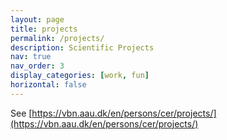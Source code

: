 ```yaml
---
layout: page
title: projects
permalink: /projects/
description: Scientific Projects
nav: true
nav_order: 3
display_categories: [work, fun]
horizontal: false
---
```

See [https://vbn.aau.dk/en/persons/cer/projects/](https://vbn.aau.dk/en/persons/cer/projects/)
